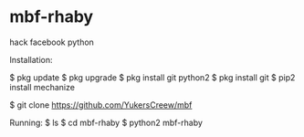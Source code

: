 # mbf-rhaby
hack facebook python

Installation:

$ pkg update
$ pkg upgrade 
$ pkg install git python2
$ pkg install git 
$ pip2 install mechanize

$ git clone https://github.com/YukersCreew/mbf

Running:
$ ls
$ cd mbf-rhaby
$ python2 mbf-rhaby

